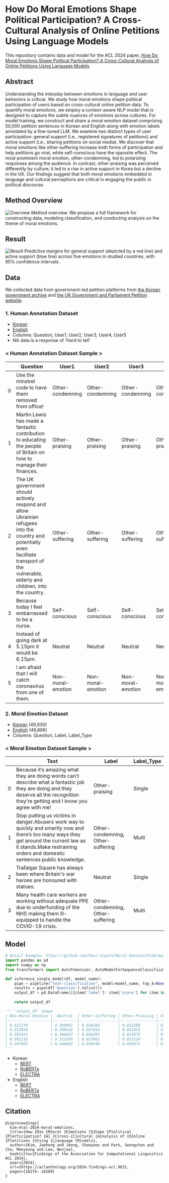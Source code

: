 # How Do Moral Emotions Shape Political Participation? A Cross-Cultural Analysis of Online Petitions Using Language Models

This repository contains data and model for the ACL 2024 paper, [How Do Moral Emotions Shape Political Participation? A Cross-Cultural Analysis of Online Petitions Using Language Models](https://aclanthology.org/2024.findings-acl.963/).

## Abstract
Understanding the interplay between emotions in language and user behaviors is critical. We study how moral emotions shape political participation of users based on cross-cultural online petition data. To quantify moral emotions, we employ a context-aware NLP model that is designed to capture the subtle nuances of emotions across cultures. For model training, we construct and share a moral emotion dataset comprising 50,000 petition sentences in Korean and English along with emotion labels annotated by a fine-tuned LLM. We examine two distinct types of user participation: general support (i.e., registered signatures of petitions) and active support (i.e., sharing petitions on social media). We discover that moral emotions like other-suffering increase both forms of participation and help petitions go viral, while self-conscious have the opposite effect. The most prominent moral emotion, other-condemning, led to polarizing responses among the audience. In contrast, other-praising was perceived differently by culture; it led to a rise in active support in Korea but a decline in the UK. Our findings suggest that both moral emotions embedded in language and cultural perceptions are critical in engaging the public in political discourse.

## Method Overview
![Overview](https://github.com/Paul-scpark/Moral-Emotions-Political-Participation/blob/main/image/overview.png)
Method overview. We propose a full framework for constructing data, modeling classification, and conducting analysis on the theme of moral emotions.

## Result
![Result](https://github.com/Paul-scpark/Moral-Emotions-Political-Participation/blob/main/image/result.png)
Predictive margins for general support (depicted by a red line) and active support (blue line) across five emotions in studied countries, with 95% confidence intervals.

## Data
We collected data from government-led petition platforms from [the Korean government archive](http://webarchives.pa.go.kr/19th/www.president.go.kr/petitions/) and [the UK Government and Parliament Petition website](https://petition.parliament.uk/).

### 1. Human Annotation Dataset
- [Korean](https://github.com/Paul-scpark/Moral-Emotions-Political-Participation/blob/main/data/KOR_Human_Annotation_Dataset.parquet)
- [English](https://github.com/Paul-scpark/Moral-Emotions-Political-Participation/blob/main/data/ENG_Human_Annotation_Dataset.parquet)
- Columns: Question, User1, User2, User3, User4, User5
- NA data is a response of 'Hard to tell'

### < Human Annotation Dataset Sample >
|   | Question | User1 | User2 | User3 | User4 | User5 |
|---|----------|-------|-------|-------|-------|-------|
| 0 | Use the minstrel code to have them removed from office! | Other-condemning | Other-condemning | Other-condemning | Other-condemning | Other-condemning |
| 1 | Martin Lewis has made a fantastic contribution to educating the people of Britain on how to manage their finances. | Other-praising | Other-praising | Other-praising | Other-praising | Other-praising |
| 2 | The UK government should actively respond and allow Ukrainian refugees into the country and potentially even facilitate transport of the vulnerable, elderly and children, into the country. | Other-suffering | Other-suffering | Other-suffering | Other-suffering | Other-suffering |
| 3 | Because today I feel embarrassed to be a nurse. | Self-conscious | Self-conscious | Self-conscious | Self-conscious | Self-conscious |
| 4 | Instead of going dark at 5.15pm it would be 6.15pm. | Neutral | Neutral | Neutral | Neutral | Neutral |
| 5 | I am afraid that I will catch coronavirus from one of them. | Non-moral-emotion | Non-moral-emotion | Non-moral-emotion | Non-moral-emotion | Non-moral-emotion |

### 2. Moral Emotion Dataset
- [Korean](https://github.com/Paul-scpark/Moral-Emotions-Political-Participation/blob/main/data/KOR_Moral_Emotion_Dataset.parquet) (49,930)
- [English](https://github.com/Paul-scpark/Moral-Emotions-Political-Participation/blob/main/data/ENG_Moral_Emotion_Dataset.parquet) (49,896)
- Columns: Question, Label, Label_Type

### < Moral Emotion Dataset Sample >
|   | Text | Label | Label_Type |
|---|----------------------------------------------------------------------------------------|------------------------------------|------------|
| 0 | Because it’s amazing what they are doing words can’t describe what a fantastic job they are doing and they deserve all the recognition they’re getting and I know you agree with me! | Other-praising | Single |
| 1 | Stop putting us victims in danger.Abusers work way to quickly and smartly now and there’s too many ways they get around the current law as it stands.Make restraining orders and domestic sentences public knowledge. | Other-condemning, Other-suffering | Multi |
| 2 | Trafalgar Square has always been where Britain's war heroes are honoured with statues. | Neutral | Single |
| 3 | Many health care workers are working without adequate PPE due to underfunding of the NHS making them ill-equipped to handle the COVID-19 crisis. | Other-condemning, Other-suffering | Multi |
  
## Model
```python
# Detail Example: https://github.com/Paul-scpark/Moral-Emotion/blob/main/model_inference.py
import pandas as pd
import numpy as np
from transformers import AutoTokenizer, AutoModelForSequenceClassification, pipeline

def inference_single_model(df, model_name):
    pipe = pipeline("text-classification", model=model_name, top_k=None)
    results = pipe(df['Question'].tolist())
    output_df = pd.DataFrame([{item['label']: item['score'] for item in row} for row in results])
    
    return output_df

''' 'output_df' shape
| Non-Moral-Emotion |  Neutral  | Other-Suffering | Other-Praising | Other-Condemning | Self-Conscious |
|-------------------|-----------|-----------------|----------------|------------------|----------------|
| 0.621278          | 0.389092  | 0.026186        | 0.022388       | 0.018874         | 0.004896       |
| 0.612030          | 0.390416  | 0.027614        | 0.022423       | 0.019170         | 0.004669       |
| 0.554191          | 0.386037  | 0.036295        | 0.021075       | 0.022980         | 0.003603       |
| 0.681116          | 0.312530  | 0.023661        | 0.017224       | 0.020274         | 0.004694       |
| 0.547903          | 0.446682  | 0.030198        | 0.020471       | 0.018342         | 0.004556       |
'''
```
- Korean
  - [BERT](https://huggingface.co/Chaeyoon/BERT-Moral-Emotion-KOR)
  - [RoBERTa](https://huggingface.co/Chaeyoon/RoBERTa-Moral-Emotion-KOR)
  - [ELECTRA](https://huggingface.co/Chaeyoon/ELECTRA-Moral-Emotion-KOR)
- English
  - [BERT](https://huggingface.co/Chaeyoon/BERT-Moral-Emotion-ENG)
  - [RoBERTa](https://huggingface.co/Chaeyoon/RoBERTa-Moral-Emotion-ENG)
  - [ELECTRA](https://huggingface.co/Chaeyoon/ELECTRA-Moral-Emotion-ENG)

## Citation
```
@inproceedings{
  kim-etal-2024-moral-emotions,
  title={How {D}o {M}oral {E}motions {S}hape {P}olitical {P}articipation? {A} {C}ross-{C}ultural {A}nalysis of {O}nline {P}etitions {U}sing {L}anguage {M}odels},
  author={Kim, Jaehong and Jeong, Chaeyoon and Park, Seongchan and Cha, Meeyoung and Lee, Wonjae},
  booktitle={Findings of the Association for Computational Linguistics ACL 2024},
  year={2024},
  url={https://aclanthology.org/2024.findings-acl.963},
  pages={16274--16289}
}
```
